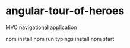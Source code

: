 # angular-tour-of-heroes

MVC navigational application

npm install
npm run typings install
npm start
